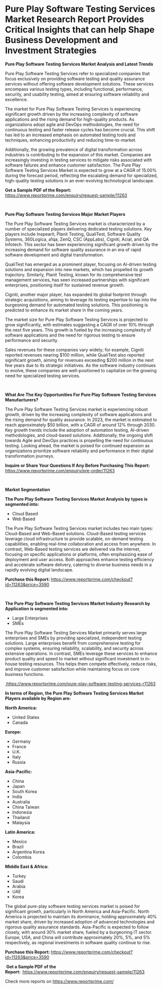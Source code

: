 <p><h1>Pure Play Software Testing Services Market Research Report Provides Critical Insights that can help Shape Business Development and Investment Strategies</h1></p><p><strong>Pure Play Software Testing Services Market Analysis and Latest Trends</strong></p>
<p><p>Pure Play Software Testing Services refer to specialized companies that focus exclusively on providing software testing and quality assurance services without offering software development solutions. These services encompass various testing types, including functional, performance, security, and usability testing, aimed at ensuring software reliability and excellence.</p><p>The market for Pure Play Software Testing Services is experiencing significant growth driven by the increasing complexity of software applications and the rising demand for high-quality products. As organizations adopt agile and DevOps methodologies, the need for continuous testing and faster release cycles has become crucial. This shift has led to an increased emphasis on automated testing tools and techniques, enhancing productivity and reducing time-to-market.</p><p>Additionally, the growing prevalence of digital transformation across industries is contributing to the expansion of this market. Companies are increasingly investing in testing services to mitigate risks associated with software failures and enhance customer satisfaction. The Pure Play Software Testing Services Market is expected to grow at a CAGR of 15.00% during the forecast period, reflecting the escalating demand for specialized, high-quality testing solutions in an ever-evolving technological landscape.</p></p>
<p><strong>Get a Sample PDF of the Report:&nbsp;</strong> <a href="https://www.reportprime.com/enquiry/request-sample/11263?utm_campaign=2204&utm_medium=2&utm_source=Github&utm_content=ia&utm_term=20032025&utm_id=pure-play-software-testing-services">https://www.reportprime.com/enquiry/request-sample/11263</a></p>
<p>&nbsp;</p>
<p><strong>Pure Play Software Testing Services Major Market Players</strong></p>
<p><p>The Pure Play Software Testing Services market is characterized by a number of specialized players delivering dedicated testing solutions. Key players include Inspearit, Planit Testing, QualiTest, Software Quality Systems, 360Logica, a1qa, ZenQ, CSC (AppLabs), Cigniti, Acial, and QA Infotech. This sector has been experiencing significant growth driven by the increasing demand for software quality assurance in an era of rapid software development and digital transformation.</p><p>QualiTest has emerged as a prominent player, focusing on AI-driven testing solutions and expansion into new markets, which has propelled its growth trajectory. Similarly, Planit Testing, known for its comprehensive test management services, has seen increased partnerships with significant enterprises, positioning itself for sustained revenue growth.</p><p>Cigniti, another major player, has expanded its global footprint through strategic acquisitions, aiming to leverage its testing expertise to tap into the burgeoning demand for automated testing solutions. This positioning is predicted to enhance its market share in the coming years.</p><p>The market size for Pure Play Software Testing Services is projected to grow significantly, with estimates suggesting a CAGR of over 10% through the next five years. This growth is fueled by the increasing complexity of software applications and the need for rigorous testing to ensure performance and security.</p><p>Sales revenues for these companies vary widely; for example, Cigniti reported revenues nearing $100 million, while QualiTest also reported significant growth, aiming for revenues exceeding $200 million in the next few years due to its strategic initiatives. As the software industry continues to evolve, these companies are well-positioned to capitalize on the growing need for specialized testing services.</p></p>
<p>&nbsp;</p>
<p><strong>What Are The Key Opportunities For Pure Play Software Testing Services Manufacturers?</strong></p>
<p><p>The Pure Play Software Testing Services market is experiencing robust growth, driven by the increasing complexity of software applications and the rising demand for quality assurance. In 2023, the market is estimated to reach approximately $50 billion, with a CAGR of around 12% through 2030. Key growth trends include the adoption of automation testing, AI-driven methodologies, and cloud-based solutions. Additionally, the ongoing shift towards Agile and DevOps practices is propelling the need for continuous testing. Looking ahead, the market is poised for continued expansion as organizations prioritize software reliability and performance in their digital transformation journeys.</p></p>
<p><strong>Inquire or Share Your Questions If Any Before Purchasing This Report:</strong> <a href="https://www.reportprime.com/enquiry/pre-order/11263?utm_campaign=2204&utm_medium=2&utm_source=Github&utm_content=ia&utm_term=20032025&utm_id=pure-play-software-testing-services">https://www.reportprime.com/enquiry/pre-order/11263</a></p>
<p>&nbsp;</p>
<p><strong>Market Segmentation</strong></p>
<p><strong>The Pure Play Software Testing Services Market Analysis by types is segmented into:</strong></p>
<p><ul><li>Cloud Based</li><li>Web Based</li></ul></p>
<p><p>The Pure Play Software Testing Services market includes two main types: Cloud-Based and Web-Based solutions. Cloud-Based testing services leverage cloud infrastructure to provide scalable, on-demand testing capabilities, enabling real-time collaboration and access from anywhere. In contrast, Web-Based testing services are delivered via the internet, focusing on specific applications or platforms, often emphasizing ease of deployment and user access. Both approaches enhance testing efficiency and accelerate software delivery, catering to diverse business needs in a rapidly evolving digital landscape.</p></p>
<p><strong>Purchase this Report:&nbsp;</strong><a href="https://www.reportprime.com/checkout?id=11263&price=3590&utm_campaign=2204&utm_medium=2&utm_source=Github&utm_content=ia&utm_term=20032025&utm_id=pure-play-software-testing-services">https://www.reportprime.com/checkout?id=11263&price=3590</a></p>
<p>&nbsp;</p>
<p><strong>The Pure Play Software Testing Services Market Industry Research by Application is segmented into:</strong></p>
<p><ul><li>Large Enterprises</li><li>SMEs</li></ul></p>
<p><p>The Pure Play Software Testing Services Market primarily serves large enterprises and SMEs by providing specialized, independent testing solutions. Large enterprises benefit from comprehensive testing for complex systems, ensuring reliability, scalability, and security across extensive operations. In contrast, SMEs leverage these services to enhance product quality and speed to market without significant investment in in-house testing resources. This helps them compete effectively, reduce risks, and improve customer satisfaction while maintaining focus on core business functions.</p></p>
<p><a href="https://www.reportprime.com/pure-play-software-testing-services-r11263?utm_campaign=2204&utm_medium=2&utm_source=Github&utm_content=ia&utm_term=20032025&utm_id=pure-play-software-testing-services">&nbsp;https://www.reportprime.com/pure-play-software-testing-services-r11263</a></p>
<p><strong>In terms of Region, the Pure Play Software Testing Services Market Players available by Region are:</strong></p>
<p>
    <p> <strong> North America: </strong>
        <ul>
            <li>United States</li>
            <li>Canada</li>
        </ul>
        </p> 
    <p> <strong> Europe: </strong>
        <ul>
            <li>Germany</li>
            <li>France</li>
            <li>U.K.</li>
            <li>Italy</li>
            <li>Russia</li>
        </ul>
        </p> 
    <p> <strong> Asia-Pacific: </strong>
        <ul>
            <li>China</li>
            <li>Japan</li>
            <li>South Korea</li>
            <li>India</li>
            <li>Australia</li>
            <li>China Taiwan</li>
            <li>Indonesia</li>
            <li>Thailand</li>
            <li>Malaysia</li>
        </ul>
        </p> 
    <p> <strong> Latin America: </strong>
        <ul>
            <li>Mexico</li>
            <li>Brazil</li>
            <li>Argentina Korea</li>
            <li>Colombia</li>
        </ul>
        </p> 
    <p> <strong> Middle East & Africa: </strong>
        <ul>
            <li>Turkey</li>
            <li>Saudi</li>
            <li>Arabia</li>
            <li>UAE</li>
            <li>Korea</li>
        </ul>
    </p>
    </p>
<p><p>The global pure-play software testing services market is poised for significant growth, particularly in North America and Asia-Pacific. North America is projected to maintain its dominance, holding approximately 40% market share, driven by increased adoption of advanced technologies and rigorous quality assurance standards. Asia-Pacific is expected to follow closely, with around 30% market share, fueled by a burgeoning IT sector. Europe, USA, and China will contribute approximately 20%, 5%, and 5% respectively, as regional investments in software quality continue to rise.</p></p>
<p><strong>Purchase this Report: </strong><a href="https://www.reportprime.com/checkout?id=11263&price=3590&utm_campaign=2204&utm_medium=2&utm_source=Github&utm_content=ia&utm_term=20032025&utm_id=pure-play-software-testing-services">https://www.reportprime.com/checkout?id=11263&price=3590</a></p>
<p>&nbsp;<strong>Get a Sample PDF of the Report:&nbsp;&nbsp;</strong><a href="https://www.reportprime.com/enquiry/request-sample/11263?utm_campaign=2204&utm_medium=2&utm_source=Github&utm_content=ia&utm_term=20032025&utm_id=pure-play-software-testing-services">https://www.reportprime.com/enquiry/request-sample/11263</a></p>
<p><strong></strong></p>
<p>Check more reports on <a href="https://www.reportprime.com/?utm_campaign=2204&utm_medium=2&utm_source=Github&utm_content=ia&utm_term=20032025&utm_id=pure-play-software-testing-services">https://www.reportprime.com/</a></p>